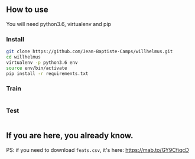 ## How to use

You will need python3.6, virtualenv and pip

### Install

```bash
git clone https://github.com/Jean-Baptiste-Camps/willhelmus.git
cd willhelmus
virtualenv -p python3.6 env
source env/bin/activate
pip install -r requirements.txt
```

### Train

```bash

```

### Test

```bash

```


## If you are here, you already know.




PS: if you need to download `feats.csv`, it's here: https://mab.to/GY9CfiqcD
